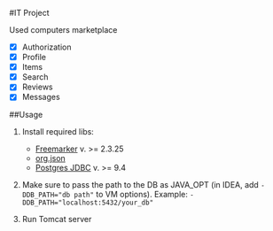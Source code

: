 [freemarker]: http://freemarker.org/freemarkerdownload.html
[org.json]: https://mvnrepository.com/artifact/org.json/json/20160810
[jdbc]: https://jdbc.postgresql.org/download.html

#IT Project 

Used computers marketplace

- [x] Authorization
- [x] Profile
- [x] Items
- [x] Search
- [x] Reviews
- [x] Messages

##Usage
1. Install required libs: 
    - [Freemarker][freemarker] v. >= 2.3.25
    - [org.json]
    - [Postgres JDBC][jdbc] v. >= 9.4

2. Make sure to pass the path to the DB as JAVA_OPT 
(in IDEA, add `-DDB_PATH="db path"` to VM options).
Example: `-DDB_PATH="localhost:5432/your_db"`

3. Run Tomcat server